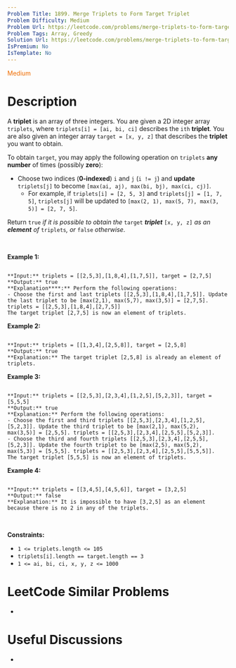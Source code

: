 ```yaml
---
Problem Title: 1899. Merge Triplets to Form Target Triplet
Problem Difficulty: Medium
Problem Url: https://leetcode.com/problems/merge-triplets-to-form-target-triplet/
Problem Tags: Array, Greedy
Solution Url: https://leetcode.com/problems/merge-triplets-to-form-target-triplet/solution/
IsPremium: No
IsTemplate: No
---
```


<span style="color: rgb(239, 108, 0);">Medium</span>

# Description

A **triplet** is an array of three integers. You are given a 2D integer array `triplets`, where `triplets[i] = [ai, bi, ci]` describes the `ith` **triplet**. You are also given an integer array `target = [x, y, z]` that describes the **triplet** you want to obtain.


To obtain `target`, you may apply the following operation on `triplets` **any number** of times (possibly **zero**):


* Choose two indices (**0-indexed**) `i` and `j` (`i != j`) and **update** `triplets[j]` to become `[max(ai, aj), max(bi, bj), max(ci, cj)]`.
	+ For example, if `triplets[i] = [2, 5, 3]` and `triplets[j] = [1, 7, 5]`, `triplets[j]` will be updated to `[max(2, 1), max(5, 7), max(3, 5)] = [2, 7, 5]`.


Return `true` *if it is possible to obtain the* `target` ***triplet*** `[x, y, z]` *as an **element** of* `triplets`*, or* `false` *otherwise*.


 


**Example 1:**



```

**Input:** triplets = [[2,5,3],[1,8,4],[1,7,5]], target = [2,7,5]
**Output:** true
**Explanation****:** Perform the following operations:
- Choose the first and last triplets [[2,5,3],[1,8,4],[1,7,5]]. Update the last triplet to be [max(2,1), max(5,7), max(3,5)] = [2,7,5]. triplets = [[2,5,3],[1,8,4],[2,7,5]]
The target triplet [2,7,5] is now an element of triplets.

```

**Example 2:**



```

**Input:** triplets = [[1,3,4],[2,5,8]], target = [2,5,8]
**Output:** true
**Explanation:** The target triplet [2,5,8] is already an element of triplets.

```

**Example 3:**



```

**Input:** triplets = [[2,5,3],[2,3,4],[1,2,5],[5,2,3]], target = [5,5,5]
**Output:** true
**Explanation:** Perform the following operations:
- Choose the first and third triplets [[2,5,3],[2,3,4],[1,2,5],[5,2,3]]. Update the third triplet to be [max(2,1), max(5,2), max(3,5)] = [2,5,5]. triplets = [[2,5,3],[2,3,4],[2,5,5],[5,2,3]].
- Choose the third and fourth triplets [[2,5,3],[2,3,4],[2,5,5],[5,2,3]]. Update the fourth triplet to be [max(2,5), max(5,2), max(5,3)] = [5,5,5]. triplets = [[2,5,3],[2,3,4],[2,5,5],[5,5,5]].
The target triplet [5,5,5] is now an element of triplets.

```

**Example 4:**



```

**Input:** triplets = [[3,4,5],[4,5,6]], target = [3,2,5]
**Output:** false
**Explanation:** It is impossible to have [3,2,5] as an element because there is no 2 in any of the triplets.

```

 


**Constraints:**


* `1 <= triplets.length <= 105`
* `triplets[i].length == target.length == 3`
* `1 <= ai, bi, ci, x, y, z <= 1000`




# LeetCode Similar Problems

- []()

# Useful Discussions

- []()
